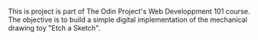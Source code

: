 This is project is part of The Odin Project's Web Developpment 101 course. The objective is to build a simple digital implementation of the mechanical drawing toy "Etch a Sketch".